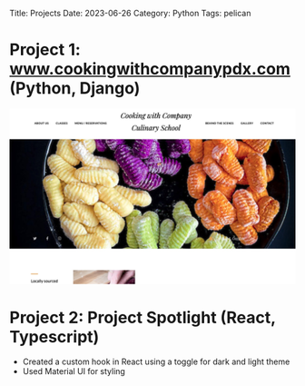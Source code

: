 Title: Projects
Date: 2023-06-26
Category: Python
Tags: pelican

# Project 1: www.cookingwithcompanypdx.com (Python, Django)
![testimage](../images/self/CookingWebsite.jpeg)

# Project 2: Project Spotlight (React, Typescript)


- Created a custom hook in React using a toggle for dark and light theme
- Used Material UI for styling